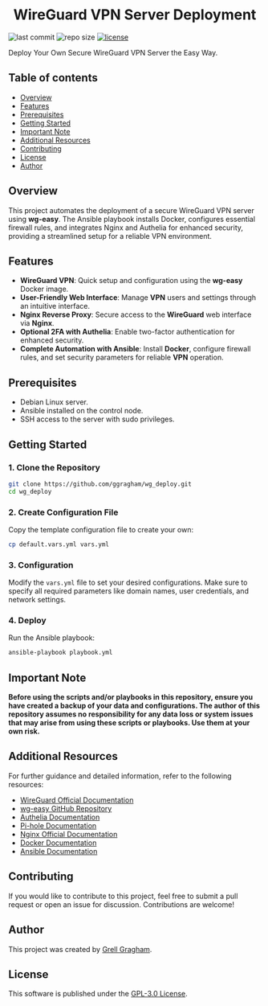 <h1 align="center">WireGuard VPN Server Deployment</h1>

<p>
  <img src="https://img.shields.io/github/last-commit/ggragham/wg_deploy" alt="last commit">
  <img src="https://img.shields.io/github/repo-size/ggragham/wg_deploy" alt="repo size">
  <a href="https://opensource.org/license/GPL-3.0"><img src="https://img.shields.io/github/license/ggragham/wg_deploy.svg" alt="license"></a>
</p>

Deploy Your Own Secure WireGuard VPN Server the Easy Way.

## Table of contents
- [Overview](#overview)
- [Features](#features)
- [Prerequisites](#prerequisites)
- [Getting Started](#getting-started)
- [Important Note](#important-note)
- [Additional Resources](#additional-resources)
- [Contributing](#contributing)
- [License](#license)
- [Author](#author)

## Overview
This project automates the deployment of a secure WireGuard VPN server using **wg-easy**. The Ansible playbook installs Docker, configures essential firewall rules, and integrates Nginx and Authelia for enhanced security, providing a streamlined setup for a reliable VPN environment.

## Features
- **WireGuard VPN**: Quick setup and configuration using the **wg-easy** Docker image.
- **User-Friendly Web Interface**: Manage **VPN** users and settings through an intuitive interface.
- **Nginx Reverse Proxy**: Secure access to the **WireGuard** web interface via **Nginx**.
- **Optional 2FA with Authelia**: Enable two-factor authentication for enhanced security.
- **Complete Automation with Ansible**: Install **Docker**, configure firewall rules, and set security parameters for reliable **VPN** operation.

## Prerequisites
* Debian Linux server.
* Ansible installed on the control node.
* SSH access to the server with sudo privileges.

## Getting Started

### 1. Clone the Repository
```bash
git clone https://github.com/ggragham/wg_deploy.git
cd wg_deploy
```

### 2. Create Configuration File
Copy the template configuration file to create your own:
```bash
cp default.vars.yml vars.yml
```

### 3. Configuration
Modify the `vars.yml` file to set your desired configurations. Make sure to specify all required parameters like domain names, user credentials, and network settings.

### 4. Deploy
Run the Ansible playbook:
```bash
ansible-playbook playbook.yml
```

## Important Note
**Before using the scripts and/or playbooks in this repository, ensure you have created a backup of your data and configurations. The author of this repository assumes no responsibility for any data loss or system issues that may arise from using these scripts or playbooks. Use them at your own risk.**

## Additional Resources
For further guidance and detailed information, refer to the following resources:
* [WireGuard Official Documentation](https://www.wireguard.com/)
* [wg-easy GitHub Repository](https://github.com/wg-easy/wg-easy)
* [Authelia Documentation](https://www.authelia.com/configuration/)
* [Pi-hole Documentation](https://docs.pi-hole.net/)
* [Nginx Official Documentation](https://nginx.org/en/docs/)
* [Docker Documentation](https://docs.docker.com/)
* [Ansible Documentation](https://docs.ansible.com/)

## Contributing
If you would like to contribute to this project, feel free to submit a pull request or open an issue for discussion. Contributions are welcome!

## Author
This project was created by [Grell Gragham](https://github.com/ggragham).

## License
This software is published under the [GPL-3.0 License](https://opensource.org/license/GPL-3.0).
